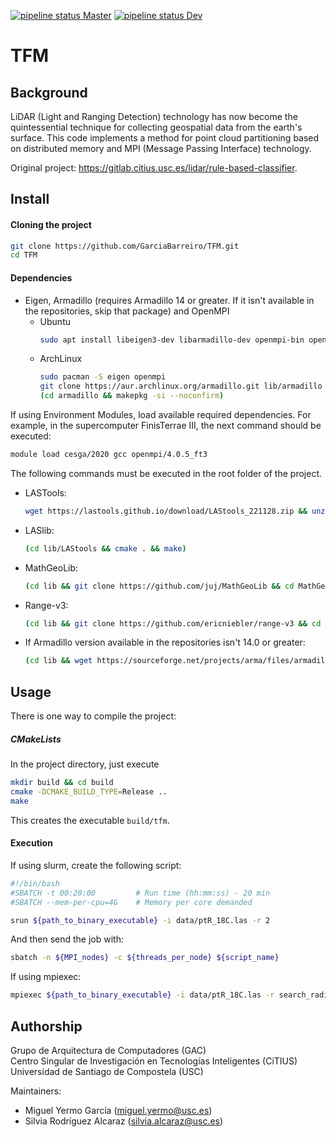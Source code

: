 
[![pipeline status Master](https://gitlab.citius.usc.es/lidar/rule-based-classifier-cpp/badges/master/pipeline.svg)](https://gitlab.citius.usc.es/lidar/rule-based-classifier-cpp/commits/master)
[![pipeline status Dev](https://gitlab.citius.usc.es/lidar/rule-based-classifier-cpp/badges/dev/pipeline.svg)](https://gitlab.citius.usc.es/lidar/rule-based-classifier-cpp/commits/dev)

# TFM

## Background

LiDAR (Light and Ranging Detection) technology has now become the quintessential technique for collecting geospatial 
data from the earth's surface. This code implements a method for point cloud partitioning based on distributed memory
and MPI (Message Passing Interface) technology.

Original project: https://gitlab.citius.usc.es/lidar/rule-based-classifier.
		
## Install

#### Cloning the project
```bash
git clone https://github.com/GarciaBarreiro/TFM.git
cd TFM
```

#### Dependencies
- Eigen, Armadillo (requires Armadillo 14 or greater. If it isn't available in the repositories, skip that package) and OpenMPI
  - Ubuntu
      ```bash
      sudo apt install libeigen3-dev libarmadillo-dev openmpi-bin openmpi-common openssh-client openssh-server libopenmpi1.3 libopenmpi-dbg libopenmpi-dev
      ```
  - ArchLinux
      ```bash
      sudo pacman -S eigen openmpi
      git clone https://aur.archlinux.org/armadillo.git lib/armadillo
      (cd armadillo && makepkg -si --noconfirm)
      ```

If using Environment Modules, load available required dependencies. For example, in the supercomputer FinisTerrae III, the next command should be executed:
```bash
module load cesga/2020 gcc openmpi/4.0.5_ft3
```
 
The following commands must be executed in the root folder of the project.

- LASTools:
    ```bash
    wget https://lastools.github.io/download/LAStools_221128.zip && unzip LAStools_221128.zip -d ./lib && rm LAStools_221128.zip
    ```
- LASlib:
    ```bash
    (cd lib/LAStools && cmake . && make)
    ```
- MathGeoLib:
    ```bash
    (cd lib && git clone https://github.com/juj/MathGeoLib && cd MathGeoLib && cmake -DCMAKE_BUILD_TYPE=Release . && make)
    ```
- Range-v3:
    ```bash
    (cd lib && git clone https://github.com/ericniebler/range-v3 && cd range-v3 && cmake -DCMAKE_BUILD_TYPE=Release . && make)
    ```
- If Armadillo version available in the repositories isn't 14.0 or greater:
    ```bash
    (cd lib && wget https://sourceforge.net/projects/arma/files/armadillo-14.4.2.tar.xz && tar -xJf armadillo-14.4.2.tar.xz && rm -r armadillo-14.4.2.tar.xz && mv armadillo-14.4.2/ armadillo/ && cd armadillo/ && cmake . && make)
    ```

## Usage

There is one way to compile the project:

##### CMakeLists

In the project directory, just execute
  ```bash
  mkdir build && cd build
  cmake -DCMAKE_BUILD_TYPE=Release ..
  make
  ```

This creates the executable `build/tfm`.

#### Execution

If using slurm, create the following script:
```bash
#!/bin/bash
#SBATCH -t 00:20:00         # Run time (hh:mm:ss) - 20 min
#SBATCH --mem-per-cpu=4G    # Memory per core demanded

srun ${path_to_binary_executable} -i data/ptR_18C.las -r 2
```

And then send the job with:
```bash
sbatch -n ${MPI_nodes} -c ${threads_per_node} ${script_name}
```

If using mpiexec:
```bash
mpiexec ${path_to_binary_executable} -i data/ptR_18C.las -r search_radius [-o output_dir]
```

## Authorship
Grupo de Arquitectura de Computadores (GAC)  
Centro Singular de Investigación en Tecnologías Inteligentes (CiTIUS)  
Universidad de Santiago de Compostela (USC)  

Maintainers: 
- Miguel Yermo García ([miguel.yermo@usc.es](mailto:miguel.yermo@usc.es))
- Silvia Rodríguez Alcaraz ([silvia.alcaraz@usc.es](mailto:silvia.alcaraz@usc.es))
